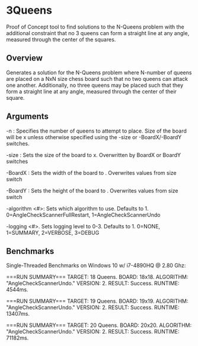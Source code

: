 # 3Queens
Proof of Concept tool to find solutions to the N-Queens problem with the additional constraint that no 3 queens can form a straight line at any angle, measured through the center of the squares.

## Overview
Generates a solution for the N-Queens problem where N-number of queens are placed on a NxN size chess board such that no two queens can attack one another. Additionally, no three queens may be placed such that they form a straight line at any angle, measured through the center of their square.

## Arguments
-n <NumberOfQueens>: Specifies the number of queens to attempt to place. Size of the board will be <NumberOfQueens>x<NumberOfQueens> unless otherwise specified using the -size or                      -BoardX/-BoardY switches.

-size <board size>: Sets the size of the board to <board size>x<board size>. Overwritten by BoardX or BoardY switches

-BoardX <board width>: Sets the width of the board to <board width>. Overwrites values from size switch

-BoardY <board height>: Sets the height of the board to <board height>. Overwrites values from size switch

-algorithm <#>: Sets which algorithm to use. Defaults to 1. 0=AngleCheckScannerFullRestart, 1=AngleCheckScannerUndo

-logging <#>. Sets logging level to 0-3. Defaults to 1. 0=NONE, 1=SUMMARY, 2=VERBOSE, 3=DEBUG

## Benchmarks

Single-Threaded Benchmarks on Windows 10 w/ i7-4890HQ @ 2.80 Ghz:  
  
===RUN SUMMARY===
TARGET: 18 Queens. BOARD: 18x18.
ALGORITHM: "AngleCheckScannerUndo." VERSION: 2.
RESULT: Success.
RUNTIME: 4544ms.

===RUN SUMMARY===
TARGET: 19 Queens. BOARD: 19x19.
ALGORITHM: "AngleCheckScannerUndo." VERSION: 2.
RESULT: Success.
RUNTIME: 13407ms.

===RUN SUMMARY===
TARGET: 20 Queens. BOARD: 20x20.
ALGORITHM: "AngleCheckScannerUndo." VERSION: 2.
RESULT: Success.
RUNTIME: 71182ms.
